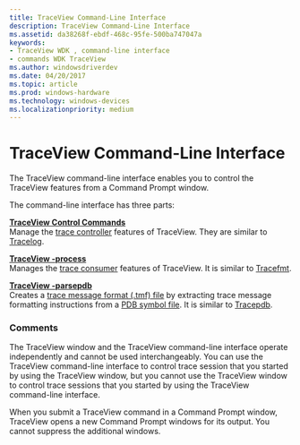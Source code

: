 ```yaml
---
title: TraceView Command-Line Interface
description: TraceView Command-Line Interface
ms.assetid: da38268f-ebdf-468c-95fe-500ba747047a
keywords:
- TraceView WDK , command-line interface
- commands WDK TraceView
ms.author: windowsdriverdev
ms.date: 04/20/2017
ms.topic: article
ms.prod: windows-hardware
ms.technology: windows-devices
ms.localizationpriority: medium
---
```


# TraceView Command-Line Interface


The TraceView command-line interface enables you to control the TraceView features from a Command Prompt window.

The command-line interface has three parts:

<span id="TraceView_Control_Commands"></span><span id="traceview_control_commands"></span><span id="TRACEVIEW_CONTROL_COMMANDS"></span>[**TraceView Control Commands**](traceview-control-commands.md)  
Manage the [trace controller](trace-controller.md) features of TraceView. They are similar to [Tracelog](tracelog.md).

<span id="TraceView_-process"></span><span id="traceview_-process"></span><span id="TRACEVIEW_-PROCESS"></span>[**TraceView -process**](traceview--process.md)  
Manages the [trace consumer](trace-consumer.md) features of TraceView. It is similar to [Tracefmt](tracefmt.md).

<span id="TraceView_-parsepdb"></span><span id="traceview_-parsepdb"></span><span id="TRACEVIEW_-PARSEPDB"></span>[**TraceView -parsepdb**](traceview--parsepdb.md)  
Creates a [trace message format (.tmf) file](trace-message-format-file.md) by extracting trace message formatting instructions from a [PDB symbol file](pdb-symbol-files.md). It is similar to [Tracepdb](tracepdb.md).

### <span id="comments"></span><span id="COMMENTS"></span>Comments

The TraceView window and the TraceView command-line interface operate independently and cannot be used interchangeably. You can use the TraceView command-line interface to control trace session that you started by using the TraceView window, but you cannot use the TraceView window to control trace sessions that you started by using the TraceView command-line interface.

When you submit a TraceView command in a Command Prompt window, TraceView opens a new Command Prompt windows for its output. You cannot suppress the additional windows.

 

 





